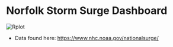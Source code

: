 # Norfolk Storm Surge Dashboard

![Rplot](https://user-images.githubusercontent.com/51300485/97643287-a801dc00-1a1d-11eb-810a-7884dcf26017.png)

- Data found here: https://www.nhc.noaa.gov/nationalsurge/
